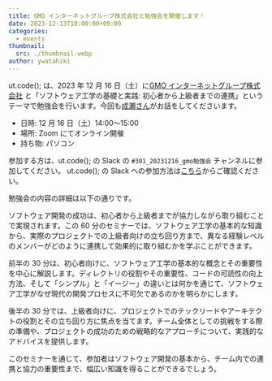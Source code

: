 ```yaml
---
title: GMO インターネットグループ株式会社と勉強会を開催します！
date: 2023-12-13T18:00:00+09:00
categories:
  - events
thumbnail:
  src: ./thumbnail.webp
author: ywatahiki
---
```


ut.code(); は、2023 年 12 月 16 日（土）に[GMO インターネットグループ株式会社](https://www.gmo.jp/) と「ソフトウェア工学の基礎と実践: 初心者から上級者までの連携」というテーマで勉強会を行います。今回も[成瀬さん](https://nrslib.com/)がお話をしてくださいます。

- 日時: 12 月 16 日（土）14:00〜15:00
- 場所: Zoom にてオンライン開催
- 持ち物: パソコン

参加する方は、ut.code(); の Slack の `#301_20231216_gmo勉強会` チャンネルに参加してください。
ut.code(); の Slack への参加方法は[こちら](/join)からご確認ください。

勉強会の内容の詳細は以下の通りです。

ソフトウェア開発の成功は、初心者から上級者までが協力しながら取り組むことで実現されます。この 60 分のセミナーでは、ソフトウェア工学の基本的な知識から、実際のプロジェクトでの上級者向けの立ち回り方まで、異なる経験レベルのメンバーがどのように連携して効果的に取り組むかを学ぶことができます。

前半の 30 分は、初心者向けに、ソフトウェア工学の基本的な概念とその重要性を中心に解説します。ディレクトリの役割やその重要性、コードの可読性の向上方法、そして「シンプル」と「イージー」の違いとは何かを通じて、ソフトウェア工学がなぜ現代の開発プロセスに不可欠であるのかを明らかにします。

後半の 30 分では、上級者向けに、プロジェクトでのテックリードやアーキテクトの役割とその立ち回り方に焦点を当てます。チーム全体としての挑戦をする際の準備や、プロジェクトの成功のための戦略的なアプローチについて、実践的なアドバイスを提供します。

このセミナーを通じて、参加者はソフトウェア開発の基本から、チーム内での連携と協力の重要性まで、幅広い知識を得ることができるでしょう。
